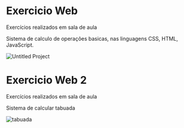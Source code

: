 # Exercicio Web
Exercícios realizados em sala de aula

Sistema de calculo de operações basicas, nas linguagens CSS, HTML, JavaScript.

![Untitled Project](https://user-images.githubusercontent.com/48251038/74894442-be737600-536d-11ea-87fe-81bace0b8a80.gif)

# Exercicio Web 2
Exercícios realizados em sala de aula

Sistema de calcular tabuada

![tabuada](https://user-images.githubusercontent.com/48251038/81135421-7e646e00-8f2e-11ea-8d10-c94816a2afac.gif)

